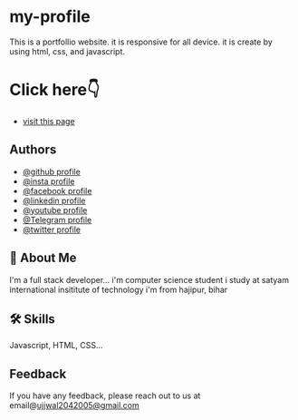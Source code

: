 # my-profile
This is a portfollio website. it is responsive for all device. it is create by using html, css, and javascript. 
# Click here👇
- [visit this page](https://ujjwaltri-code-editior.netlify.app/)



## Authors

- [@github profile](https://www.github.com/ujjwal-vertex)
- [@insta profile](https://www.instagram.com/_ujjwal_tripathi_7?igsh=MXR5YjE4MnRtbHp5Yg==)
- [@facebook profile](https://www.facebook.com/share/1BeAJUj5Uu/)
- [@linkedin profile](https://www.linkedin.com/in/ujjwal-tripathi-169297333?utm_source=share&utm_campaign=share_via&utm_content=profile&utm_medium=android_app)
- [@youtube profile](https://youtube.com/@ujjwalmusicstudio07)
- [@Telegram profile](https://t.me/Code_with_ujjawal)
- [@twitter profile](https://x.com/ujjwal2031?t=-yzZtHPMbd5u7OEazUzeCw&s=08)


## 🚀 About Me
I'm a full stack developer...
i'm computer science student
i study at satyam international insititute of technology
i'm from hajipur, bihar



## 🛠 Skills
Javascript, HTML, CSS...


## Feedback

If you have any feedback, please reach out to us at email@ujjwal2042005@gmail.com

